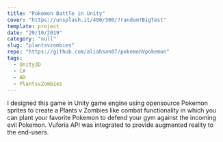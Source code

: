 ```yaml
---
title: "Pokemon Battle in Unity"
cover: "https://unsplash.it/400/300/?random?BigTest"
template: project
date: "29/10/2019"
category: "null"
slug: "plantsvzombies"
repo: "https://github.com/aliahsan07/pokemonVpokemon"
tags:
  - Unity3D
  - C#
  - AR
  - PlantsvZombies
---
```


I designed this game in Unity game engine using opensource Pokemon sprites to create a Plants v Zombies like combat functionality in which you can plant your favorite Pokemon to defend your gym against the incoming evil Pokemon. Vuforia API was integrated to provide augmented reality to the end-users.
